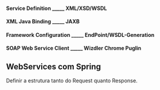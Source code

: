 
#### Service Definition _____ XML/XSD/WSDL
#### XML Java Binding _____ JAXB
#### Framework Configuration _____ EndPoint/WSDL-Generation
#### SOAP Web Service Client _____ Wizdler Chrome Puglin

## WebServices com Spring

Definir a estrutura tanto do Request quanto Response.
